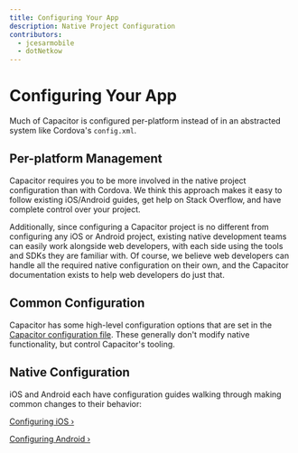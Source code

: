 ```yaml
---
title: Configuring Your App
description: Native Project Configuration
contributors:
  - jcesarmobile
  - dotNetkow
---
```


# Configuring Your App

Much of Capacitor is configured per-platform instead of in an abstracted system like Cordova's `config.xml`.

## Per-platform Management

Capacitor requires you to be more involved in the native project configuration than with Cordova. We think this approach makes it easy to follow existing iOS/Android guides, get help on Stack Overflow, and have complete control over your project.

Additionally, since configuring a Capacitor project is no different from configuring any iOS or Android project, existing native development teams can easily work alongside web developers, with each side using the tools and SDKs they are familiar with. Of course, we believe web developers can handle all the required native configuration on their own, and the Capacitor documentation exists to help web developers do just that.

## Common Configuration

Capacitor has some high-level configuration options that are set in the [Capacitor configuration file](/docs/config). These generally don't modify native functionality, but control Capacitor's tooling.

## Native Configuration

iOS and Android each have configuration guides walking through making common changes to their behavior:

[Configuring iOS &#8250;](/docs/ios/configuration)

[Configuring Android &#8250;](/docs/android/configuration)

